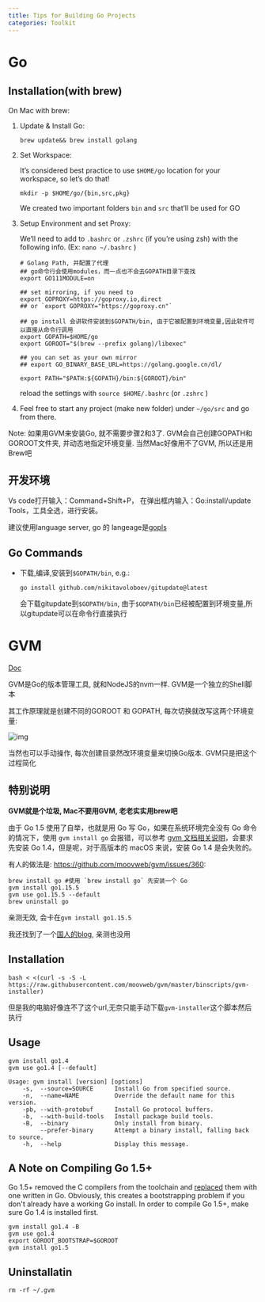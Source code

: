 ```yaml
---
title: Tips for Building Go Projects
categories: Toolkit
---
```


# Go

## Installation(with brew)

On Mac with brew:

1. Update & Install Go:

   ```shell
   brew update&& brew install golang
   ```

2. Set Workspace:

   It’s considered best practice to use `$HOME/go` location for your workspace, so let’s do that!

   ```shell
   mkdir -p $HOME/go/{bin,src,pkg}
   ```

   We created two important folders `bin` and `src` that’ll be used for GO

3. Setup Environment and set Proxy:

   We’ll need to add to `.bashrc` or `.zshrc` (if you’re using zsh) with the following info. (Ex: `nano ~/.bashrc` )

   ```shell
   # Golang Path, 并配置了代理
   ## go命令行会使用modules，而一点也不会去GOPATH目录下查找
   export GO111MODULE=on 
   
   ## set mirroring, if you need to
   export GOPROXY=https://goproxy.io,direct
   ## or `export GOPROXY="https://goproxy.cn"`
   
   ## go install 会讲软件安装到$GOPATH/bin, 由于它被配置到环境变量,因此软件可以直接从命令行调用
   export GOPATH=$HOME/go
   export GOROOT="$(brew --prefix golang)/libexec"
   
   ## you can set as your own mirror
   ## export GO_BINARY_BASE_URL=https://golang.google.cn/dl/
   
   export PATH="$PATH:${GOPATH}/bin:${GOROOT}/bin"
   ```

   reload the settings with `source $HOME/.bashrc` (or `.zshrc` )

4. Feel free to start any project (make new folder) under `~/go/src` and go from there.



Note: 如果用GVM来安装Go, 就不需要步骤2和3了. GVM会自己创建GOPATH和GOROOT文件夹, 并动态地指定环境变量. 当然Mac好像用不了GVM, 所以还是用Brew吧

## 开发环境

Vs code打开输入：Command+Shift+P， 在弹出框内输入：Go:install/update Tools，工具全选，进行安装。

建议使用language server, go 的 langeage是[gopls](https://github.com/golang/vscode-go/wiki/settings#settings-for-gopls)



## Go Commands

* 下载,编译,安装到`$GOPATH/bin`, e.g.:

  ```
  go install github.com/nikitavoloboev/gitupdate@latest
  ```

  会下载gitupdate到`$GOPATH/bin`, 由于`$GOPATH/bin`已经被配置到环境变量,所以gitupdate可以在命令行直接执行

# GVM

[Doc](https://github.com/moovweb/gvm)

GVM是Go的版本管理工具, 就和NodeJS的nvm一样. GVM是一个独立的Shell脚本

其工作原理就是创建不同的GOROOT 和 GOPATH, 每次切换就改写这两个环境变量:

![img](https://upload-images.jianshu.io/upload_images/16549478-14229cd6451e2f3a.png?imageMogr2/auto-orient/strip|imageView2/2/w/1200/format/webp)

当然也可以手动操作, 每次创建目录然改环境变量来切换Go版本. GVM只是把这个过程简化



## 特别说明

**GVM就是个垃圾, Mac不要用GVM, 老老实实用brew吧**

由于 Go 1.5 使用了自举，也就是用 Go 写 Go，如果在系统环境完全没有 Go 命令的情况下，使用 `gvm install go` 会报错，可以参考 [gvm 文档相关说明](https://github.com/moovweb/gvm#a-note-on-compiling-go-15)，会要求先安装 Go 1.4，但是呢，对于高版本的 macOS 来说，安装 Go 1.4 是会失败的。

有人的做法是: https://github.com/moovweb/gvm/issues/360:

```
brew install go #使用 `brew install go` 先安装一个 Go
gvm install go1.15.5
gvm use go1.15.5 --default
brew uninstall go
```

亲测无效, 会卡在`gvm install go1.15.5`



我还找到了一个[国人的blog](https://soulteary.com/2022/05/12/better-golang-usage-on-m1-mac.html), 亲测也没用







## Installation

```
bash < <(curl -s -S -L https://raw.githubusercontent.com/moovweb/gvm/master/binscripts/gvm-installer)
```

但是我的电脑好像连不了这个url,无奈只能手动下载`gvm-installer`这个脚本然后执行

## Usage

```
gvm install go1.4
gvm use go1.4 [--default]
```

```
Usage: gvm install [version] [options]
    -s,  --source=SOURCE      Install Go from specified source.
    -n,  --name=NAME          Override the default name for this version.
    -pb, --with-protobuf      Install Go protocol buffers.
    -b,  --with-build-tools   Install package build tools.
    -B,  --binary             Only install from binary.
         --prefer-binary      Attempt a binary install, falling back to source.
    -h,  --help               Display this message.
```

## A Note on Compiling Go 1.5+

Go 1.5+ removed the C compilers from the toolchain and [replaced](https://docs.google.com/document/d/1OaatvGhEAq7VseQ9kkavxKNAfepWy2yhPUBs96FGV28/edit) them with one written in Go. Obviously, this creates a bootstrapping problem if you don't already have a working Go install. In order to compile Go 1.5+, make sure Go 1.4 is installed first.

```
gvm install go1.4 -B
gvm use go1.4
export GOROOT_BOOTSTRAP=$GOROOT
gvm install go1.5
```

## Uninstallatin

```shell
rm -rf ~/.gvm
```

